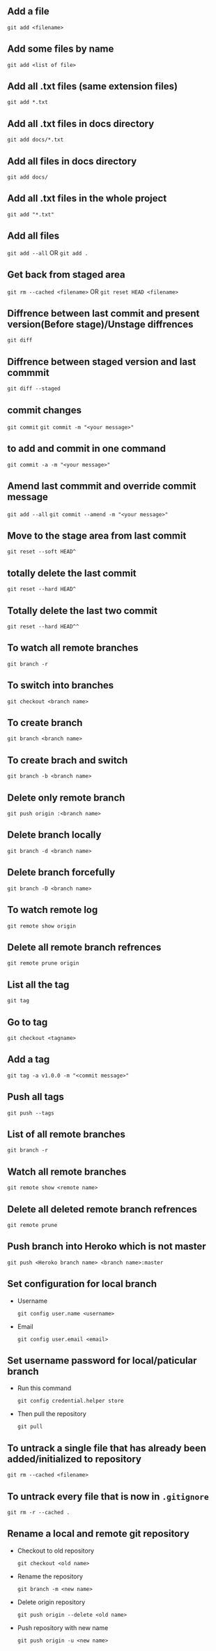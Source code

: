 ## Add a file

`git add <filename>`

## Add some files by name

`git add <list of file>`

## Add all .txt files (same extension files)

`git add *.txt`

## Add all .txt files in docs directory

`git add docs/*.txt`

## Add all files in docs directory

`git add docs/`

## Add all .txt files in the whole project

`git add "*.txt"`

## Add all files

`git add --all`
OR
`git add .`

## Get back from staged area

`git rm --cached <filename>`
OR
`git reset HEAD <filename>`

## Diffrence between last commit and present version(Before stage)/Unstage diffrences

`git diff`

## Diffrence between staged version and last commmit

`git diff --staged`

## commit changes

`git commit`
`git commit -m "<your message>"`

## to add and commit in one command

`git commit -a -m "<your message>"`

## Amend last commmit and override commit message

`git add --all`
`git commit --amend -m "<your message>"`

## Move to the stage area from last commit

`git reset --soft HEAD^`

## totally delete the last commit

`git reset --hard HEAD^`

## Totally delete the last two commit

`git reset --hard HEAD^^`

## To watch all remote branches

`git branch -r`

## To switch into branches

`git checkout <branch name>`

## To create branch

`git branch <branch name>`

## To create brach and switch

`git branch -b <branch name>`

## Delete only remote branch

`git push origin :<branch name>`

## Delete branch locally

`git branch -d <branch name>`

## Delete branch forcefully

`git branch -D <branch name>`

## To watch remote log

`git remote show origin`

## Delete all remote branch refrences

`git remote prune origin`

## List all the tag

`git tag`

## Go to tag

`git checkout <tagname>`

## Add a tag

`git tag -a v1.0.0 -m "<commit message>"`

## Push all tags

`git push --tags`

## List of all remote branches

`git branch -r`

## Watch all remote branches

`git remote show <remote name>`

## Delete all deleted remote branch refrences

`git remote prune`

## Push branch into Heroko which is not master

`git push <Heroko branch name> <branch name>:master`

## Set configuration for local branch

- Username

  `git config user.name <username>`

- Email

  `git config user.email <email>`

## Set username password for local/paticular branch

- Run this command

  `git config credential.helper store`

- Then pull the repository

  `git pull`

## To untrack a single file that has already been added/initialized to repository

`git rm --cached <filename>`

## To untrack every file that is now in `.gitignore`

`git rm -r --cached .`

## Rename a local and remote git repository

- Checkout to old repository

  `git checkout <old name>`

- Rename the repository

  `git branch -m <new name>`

- Delete origin repository

  `git push origin --delete <old name>`

- Push repository with new name

  `git push origin -u <new name>`
